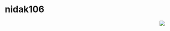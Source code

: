 # nidak106
 <img align="right" src="https://visitor-badge.laobi.icu/badge?page_id=nidak106.nidak106" />
